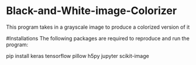 # Black-and-White-image-Colorizer
This program takes in a grayscale image to produce a colorized version of it

#Installations
The following packages are required to reproduce and run the program:

pip install keras tensorflow pillow h5py jupyter scikit-image
